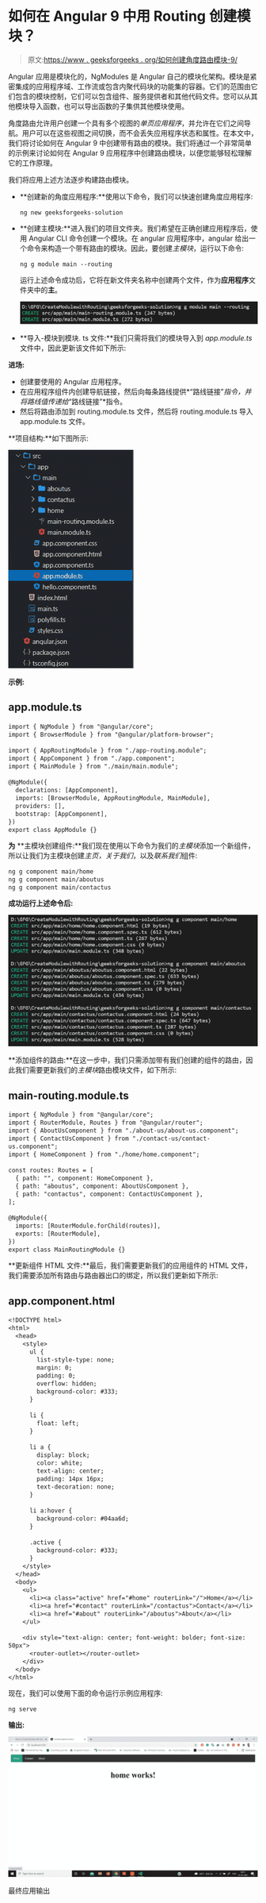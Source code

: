 # 如何在 Angular 9 中用 Routing 创建模块？

> 原文:[https://www . geeksforgeeks . org/如何创建角度路由模块-9/](https://www.geeksforgeeks.org/how-to-create-module-with-routing-in-angular-9/)

Angular 应用是模块化的，NgModules 是 Angular 自己的模块化架构。模块是紧密集成的应用程序域、工作流或包含内聚代码块的功能集的容器。它们的范围由它们包含的模块控制，它们可以包含组件、服务提供者和其他代码文件。您可以从其他模块导入函数，也可以导出函数的子集供其他模块使用。

角度路由允许用户创建一个具有多个视图的*单页应用程序*，并允许在它们之间导航。用户可以在这些视图之间切换，而不会丢失应用程序状态和属性。在本文中，我们将讨论如何在 Angular 9 中创建带有路由的模块。我们将通过一个非常简单的示例来讨论如何在 Angular 9 应用程序中创建路由模块，以便您能够轻松理解它的工作原理。

我们将应用上述方法逐步构建路由模块。

*   **创建新的角度应用程序:**使用以下命令，我们可以快速创建角度应用程序:

    ```
    ng new geeksforgeeks-solution
    ```

*   **创建主模块:**进入我们的项目文件夹。我们希望在正确创建应用程序后，使用 Angular CLI 命令创建一个模块。在 angular 应用程序中，angular 给出一个命令来构造一个带有路由的模块。因此，要创建*主模块*，运行以下命令:

    ```
    ng g module main --routing
    ```

    运行上述命令成功后，它将在新文件夹名称中创建两个文件，作为**应用程序**文件夹中的**主**。

    ![](img/f33420031f231880dc7df372254de687.png)

*   **导入-模块到模块. ts 文件:**我们只需将我们的模块导入到 *app.module.ts* 文件中，因此更新该文件如下所示:

**进场:**

*   创建要使用的 Angular 应用程序。
*   在应用程序组件内创建导航链接，然后向每条路线提供*“路线链接”*指令，并将路线值传递给*“路线链接”*指令。
*   然后将路由添加到 routing.module.ts 文件，然后将 routing.module.ts 导入 app.module.ts 文件。

**项目结构:**如下图所示:

![](img/c5a71cc745e2dd1fdaab2c17e4d46c16.png)

**示例:**

## app.module.ts

```
import { NgModule } from "@angular/core";
import { BrowserModule } from "@angular/platform-browser";

import { AppRoutingModule } from "./app-routing.module";
import { AppComponent } from "./app.component";
import { MainModule } from "./main/main.module";

@NgModule({
  declarations: [AppComponent],
  imports: [BrowserModule, AppRoutingModule, MainModule],
  providers: [],
  bootstrap: [AppComponent],
})
export class AppModule {}
```

**为** **主模块创建组件:**我们现在使用以下命令为我们的*主模块*添加一个新组件，所以让我们为主模块创建*主页，关于我们*，以及*联系我们*组件:

```
ng g component main/home
ng g component main/aboutus
ng g component main/contactus
```

**成功运行上述命令后:**

![](img/de72fb2b0eb8fd9413f75184c2e67df3.png)

**添加组件的路由:**在这一步中，我们只需添加带有我们创建的组件的路由，因此我们需要更新我们的*主模块*路由模块文件，如下所示:

## main-routing.module.ts

```
import { NgModule } from "@angular/core";
import { RouterModule, Routes } from "@angular/router";
import { AboutUsComponent } from "./about-us/about-us.component";
import { ContactUsComponent } from "./contact-us/contact-us.component";
import { HomeComponent } from "./home/home.component";

const routes: Routes = [
  { path: "", component: HomeComponent },
  { path: "aboutus", component: AboutUsComponent },
  { path: "contactus", component: ContactUsComponent },
];

@NgModule({
  imports: [RouterModule.forChild(routes)],
  exports: [RouterModule],
})
export class MainRoutingModule {}
```

**更新组件 HTML 文件:**最后，我们需要更新我们的应用组件的 HTML 文件，我们需要添加所有路由与路由器出口的绑定，所以我们更新如下所示:

## app.component.html

```
<!DOCTYPE html>
<html>
  <head>
    <style>
      ul {
        list-style-type: none;
        margin: 0;
        padding: 0;
        overflow: hidden;
        background-color: #333;
      }

      li {
        float: left;
      }

      li a {
        display: block;
        color: white;
        text-align: center;
        padding: 14px 16px;
        text-decoration: none;
      }

      li a:hover {
        background-color: #04aa6d;
      }

      .active {
        background-color: #333;
      }
    </style>
  </head>
  <body>
    <ul>
      <li><a class="active" href="#home" routerLink="/">Home</a></li>
      <li><a href="#contact" routerLink="/contactus">Contact</a></li>
      <li><a href="#about" routerLink="/aboutus">About</a></li>
    </ul>

    <div style="text-align: center; font-weight: bolder; font-size: 50px">
      <router-outlet></router-outlet>
    </div>
  </body>
</html>
```

现在，我们可以使用下面的命令运行示例应用程序:

```
ng serve
```

**输出:**

![](img/191154baa0bebb56b2bdcecd1d9c06fc.png)

最终应用输出